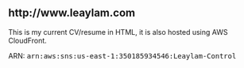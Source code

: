 <h2>http://www.leaylam.com</h2>
<p>This is my current CV/resume in HTML, it is also hosted using AWS CloudFront.</p>

ARN: <kbd>arn:aws:sns:us-east-1:350185934546:Leaylam-Control</kbd>
